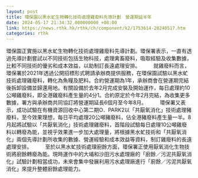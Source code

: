 ```yaml
---
layout: post
title: 環保園以黑水虻生物轉化技術處理雞廢料先導計劃　營運期延半年
date: 2024-05-17 21:34:32.000000000 +08:00
link: https://news.rthk.hk/rthk/ch/component/k2/1753614-20240517.htm
categories: rthk
---
```


環保園正實施以黑水虻生物轉化技術處理雞廢料先導計劃。環保署表示，一直有透過先導計劃嘗試以不同技術包括生物科技，處理禽畜廢料，吸取經驗及收集數據，比較不同技術的優劣和成本效益，以助制訂長遠處理安排。
　　 
就雞廢料而言，環保署於2021年透過公開招標形式聘請承辦商提供服務，在環保園試驗以黑水虻技術處理雞廢料，轉化為魚糧及肥料。合約營運期為1年，承辦商會在營運期完結後拆卸設備並歸還用地。有關設備於去年2月完成安裝及開始運作，每日處理約10公噸雞廢料，即全港雞廢料產生量的4分1。合約原定於今年2月完結，為收集更多數據，署方與承辦商共同協訂將營運期延長6個月至今年8月。
　　 
環保署又表示，成功試驗在有機資源回收中心第二期O．PARK2以「共厭氧消化」技術處理豬廢料，至今效果理想，每日平均處理20公噸豬廢料，佔全港豬廢料產生量一半。8月起將試驗以「共厭氧消化」技術處理雞廢料，首階段試驗每日處理10公噸雞廢料以轉廢為能，並視乎效果進一步加大處理量，將根據黑水虻技術和「共厭氧消化」兩個先導計劃所收集的數據、營運經驗和成本效益等資料，制訂雞廢料的長遠處理安排。
　　 
至於以黑水虻技術處理廚餘方面，環保署正使用厭氧消化生物技術將廚餘轉廢為能。現時運作中的大埔和沙田污水處理廠的「廚餘／污泥共厭氧消化」試驗計劃相當成功，未來會集中發展利用污水處理廠進行「廚餘／污泥共厭氧消化」來提升整體廚餘處理能力。
